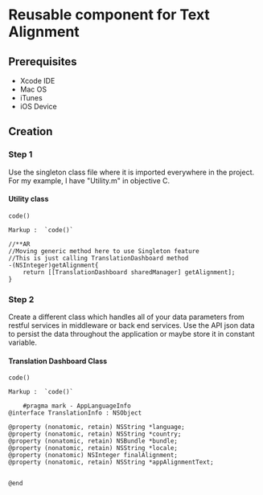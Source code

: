 # Reusable component for Text Alignment

## Prerequisites

* Xcode IDE
* Mac OS
* iTunes
* iOS Device

## Creation

### Step 1

Use the singleton class file where it is imported everywhere in the project. For my example, I have "Utility.m" in objective C.

#### Utility class

`code()`

    Markup :  `code()`

```objective-c.
//**AR
//Moving generic method here to use Singleton feature
//This is just calling TranslationDashboard method
-(NSInteger)getAlignment{
    return [[TranslationDashboard sharedManager] getAlignment];
}
```

### Step 2

Create a different class which handles all of your data parameters from restful services in middleware or back end services.
Use the API json data to persist the data throughout the application or maybe store it in constant variable.

#### Translation Dashboard Class

`code()`

    Markup :  `code()`

```objective-c.
    #pragma mark - AppLanguageInfo
@interface TranslationInfo : NSObject

@property (nonatomic, retain) NSString *language;
@property (nonatomic, retain) NSString *country;
@property (nonatomic, retain) NSBundle *bundle;
@property (nonatomic, retain) NSString *locale;
@property (nonatomic) NSInteger finalAlignment;
@property (nonatomic, retain) NSString *appAlignmentText;


@end
```

